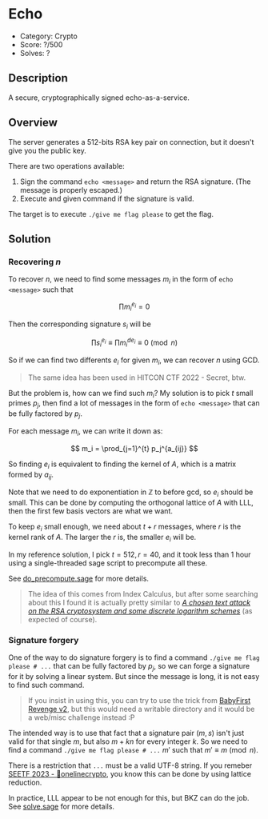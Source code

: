 # Echo

* Category: Crypto
* Score: ?/500
* Solves: ?

## Description

A secure, cryptographically signed echo-as-a-service.

## Overview

The server generates a 512-bits RSA key pair on connection, but it doesn't give you the public key.

There are two operations available:

1. Sign the command `echo <message>` and return the RSA signature. (The message is properly escaped.)
2. Execute and given command if the signature is valid.

The target is to execute `./give me flag please` to get the flag.

## Solution

### Recovering $n$

To recover $n$, we need to find some messages $m_i$ in the form of `echo <message>` such that

$$
\prod m_i^{e_i} = 0
$$

Then the corresponding signature $s_i$ will be

$$
\prod s_i^{e_i} \equiv \prod m_i^{de_i} \equiv 0 \pmod{n}
$$

So if we can find two differents $e_i$ for given $m_i$, we can recover $n$ using GCD.

> The same idea has been used in HITCON CTF 2022 - Secret, btw.

But the problem is, how can we find such $m_i$? My solution is to pick $t$ small primes $p_j$, then find a lot of messages in the form of `echo <message>` that can be fully factored by $p_j$.

For each message $m_i$, we can write it down as:

$$
m_i = \prod_{j=1}^{t} p_j^{a_{ij}}
$$

So finding $e_i$ is equivalent to finding the kernel of $A$, which is a matrix formed by $a_{ij}$.

Note that we need to do exponentiation in $\mathbb{Z}$ to before gcd, so $e_i$ should be small. This can be done by computing the orthogonal lattice of $A$ with LLL, then the first few basis vectors are what we want.

To keep $e_i$ small enough, we need about $t+r$ messages, where $r$ is the kernel rank of $A$. The larger the $r$ is, the smaller $e_i$ will be.

In my reference solution, I pick $t=512, r=40$, and it took less than 1 hour using a single-threaded sage script to precompute all these.

See [do_precompute.sage](./solve/do_precompute.sage) for more details.

> The idea of this comes from Index Calculus, but after some searching about this I found it is actually pretty similar to [*A chosen text attack on the RSA cryptosystem and some discrete logarithm schemes*](https://link.springer.com/content/pdf/10.1007/3-540-39799-X_40.pdf) (as expected of course).

### Signature forgery

One of the way to do signature forgery is to find a command `./give me flag please # ...` that can be fully factored by $p_j$, so we can forge a signature for it by solving a linear system. But since the message is long, it is not easy to find such command.

> If you insist in using this, you can try to use the trick from [BabyFirst Revenge v2](https://github.com/orangetw/My-CTF-Web-Challenges/blob/master/hitcon-ctf-2017/babyfirst-revenge-v2/index.php), but this would need a writable directory and it would be a web/misc challenge instead :P

The intended way is to use that fact that a signature pair $(m, s)$ isn't just valid for that single $m$, but also $m+kn$ for every integer $k$. So we need to find a command `./give me flag please # ...` $m'$ such that $m' \equiv m \pmod{n}$.

There is a restriction that `...` must be a valid UTF-8 string. If you remeber [SEETF 2023 - 🤪onelinecrypto](https://demo.hedgedoc.org/s/DnzmwnCd7), you know this can be done by using lattice reduction.

In practice, LLL appear to be not enough for this, but BKZ can do the job. See [solve.sage](./solve/solve.sage) for more details.
